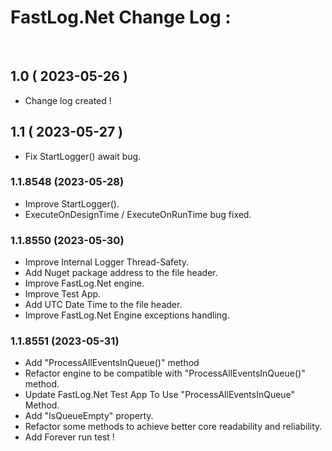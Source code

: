 # FastLog.Net Change Log :
</br>

## 1.0 ( 2023-05-26 )
  * Change log created !

## 1.1 ( 2023-05-27 )
  * Fix StartLogger() await bug.  

### 1.1.8548 (2023-05-28)
  * Improve StartLogger().
  * ExecuteOnDesignTime / ExecuteOnRunTime bug fixed.

### 1.1.8550 (2023-05-30)
  * Improve Internal Logger Thread-Safety.
  * Add Nuget package address to the file header.
  * Improve FastLog.Net engine.
  * Improve Test App.
  * Add UTC Date Time to the file header.
  * Improve FastLog.Net Engine exceptions handling.

### 1.1.8551 (2023-05-31)
  * Add "ProcessAllEventsInQueue()" method
  * Refactor engine to be compatible with "ProcessAllEventsInQueue()" method.
  * Update FastLog.Net Test App To Use "ProcessAllEventsInQueue" Method.
  * Add "IsQueueEmpty" property.
  * Refactor some methods to achieve better core readability and reliability.
  * Add Forever run test !
 
